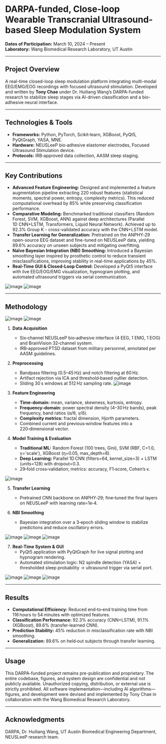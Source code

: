 
# DARPA-funded, Close-loop Wearable Transcranial Ultrasound-based Sleep Modulation System

**Dates of Participation:** March 10, 2024 – Present  
**Laboratory:** Wang Biomedical Research Laboratory, UT Austin


---

## Project Overview
A real-time closed-loop sleep modulation platform integrating multi-modal EEG/EMG/EOG recordings with focused ultrasound stimulation. Developed and written by **Tony Chae** under Dr. Huiliang Wang’s DARPA-funded research to stabilize sleep stages via AI-driven classification and a bio-adhesive neural interface. 

---

## Technologies & Tools
- **Frameworks:** Python, PyTorch, Scikit‑learn, XGBoost, PyQt5, PyQtGraph, YASA, MNE.  
- **Hardware:** NEUSLeeP bio‑adhesive elastomer electrodes, Focused Ultrasound Stimulation device.  
- **Protocols:** IRB‑approved data collection, AASM sleep staging.


---

## Key Contributions
- **Advanced Feature Engineering:** Designed and implemented a feature augmentation pipeline extracting 220 robust features (statistical moments, spectral power, entropy, complexity metrics). This reduced computational overhead by 85% while preserving classification performance.
- **Comparative Modeling:** Benchmarked traditional classifiers (Random Forest, SVM, XGBoost, ANN) against deep architectures (Parallel 1D CNN+LSTM, Transformers, Liquid Neural Network). Achieved up to 92.3% Group K - cross-validated accuracy with the CNN+LSTM model.
- **Transfer Learning for Generalization:** Pretrained on the ANPHY‑29 open-source EEG dataset and fine-tuned on NEUSLeeP data, yielding 89.6% accuracy on unseen subjects and mitigating overfitting.
- **Naïve Bayesian Integration (NBI) Smoothing:** Introduced a Bayesian smoothing layer inspired by prosthetic control to reduce transient misclassifications, improving stability in real-time applications by 45%.
- **Real-Time GUI & Closed‑Loop Control:** Developed a PyQt5 interface with live EEG/EOG/EMG visualization, hypnogram plotting, and automated ultrasound triggers via serial communication.


![image](https://github.com/user-attachments/assets/2efd78e8-55fa-48bd-b009-c983bf789852)
![image](https://github.com/user-attachments/assets/604750d1-5221-405e-aa95-3d4b76c30091)

---

## Methodology
![image](https://github.com/user-attachments/assets/678cf1c0-3576-4fb5-90ea-9882de4f25f7)
![image](https://github.com/user-attachments/assets/1b8b8871-d19b-45e9-8781-afc31e7e9432)

1. **Data Acquisition**  
   - Six‑channel NEUSLeeP bio‑adhesive interface (4 EEG, 1 EMG, 1 EOG) and BrainVision 32‑channel system.  
   - IRB‑approved PTSD dataset from military personnel, annotated per AASM guidelines.

2. **Preprocessing**  
   - Bandpass filtering (0.5–45 Hz) and notch filtering at 60 Hz.  
   - Artifact rejection via ICA and threshold‑based outlier detection.  
   - Sliding 30 s windows at 512 Hz sampling rate.
![image](https://github.com/user-attachments/assets/527fcae3-e189-4a10-a225-fa132037d03e)

3. **Feature Engineering**  
   - **Time-domain:** mean, variance, skewness, kurtosis, entropy.  
   - **Frequency-domain:** power spectral density (4–30 Hz bands), peak frequency, band ratios (α/θ, γ/δ).  
   - **Complexity metrics:** fractal dimension, Hjorth parameters.  
   - Combined current and previous‑window features into a 220‑dimensional vector.

4. **Model Training & Evaluation**  
   - **Traditional ML:** Random Forest (100 trees, Gini), SVM (RBF, C=1.0, γ='scale'), XGBoost (η=0.05, max_depth=8).  
   - **Deep Learning:** Parallel 1D CNN (filters=64, kernel_size=3) + LSTM (units=128) with dropout=0.3.  
   - 29‑fold cross‑validation; metrics: accuracy, F1‑score, Cohen’s κ.
   
![image](https://github.com/user-attachments/assets/f853d026-6cba-4508-9129-d88af1505e68)

5. **Transfer Learning**  
   - Pretrained CNN backbone on ANPHY‑29; fine‑tuned the final layers on NEUSLeeP with learning rate=1e‑4.

6. **NBI Smoothing**  
   - Bayesian integration over a 3‑epoch sliding window to stabilize predictions and reduce oscillatory errors.
  
     
![image](https://github.com/user-attachments/assets/463531ce-6f0d-4837-b61a-303985141241)
![image](https://github.com/user-attachments/assets/73fc040f-0cf6-400c-bd77-f9c5126c8a99)
![image](https://github.com/user-attachments/assets/41146afb-ef1f-4180-aec1-7648bebdb708)

7. **Real‑Time System & GUI**  
   - PyQt5 application with PyQtGraph for live signal plotting and hypnogram rendering.  
   - Automated stimulation logic: N2 spindle detection (YASA) + thresholded sleep probability → ultrasound trigger via serial port.

![image](https://github.com/user-attachments/assets/72addf19-bfc0-47c2-867e-0ca6daeeeb7c)
![image](https://github.com/user-attachments/assets/d4967e3a-f8a8-4628-a3a4-8ff945490b84)
![image](https://github.com/user-attachments/assets/4e7c78e3-8f39-4faa-a32e-27e5bb029091)



---

## Results
- **Computational Efficiency:** Reduced end‑to‑end training time from 116 hours to 54 minutes with optimized features.  
- **Classification Performance:** 92.3% accuracy (CNN+LSTM), 91.1% (XGBoost), 89.6% (transfer‑learned CNN).  
- **Prediction Stability:** 45% reduction in misclassification rate with NBI smoothing.  
- **Generalization:** 89.6% on held‑out subjects through transfer learning.

---

## Usage

This DARPA-funded project remains pre-publication and proprietary. The entire codebase, figures, and system design are confidential and not publicly available. Unauthorized copying, distribution, or external use is strictly prohibited. All software implementation—including AI algorithms—figures, and development were devised and implemented by Tony Chae in collaboration with the Wang Biomedical Research Laboratory.

---

## Acknowledgments
DARPA, Dr. Huiliang Wang, UT Austin Biomedical Engineering Department, NEUSLeeP research team.

